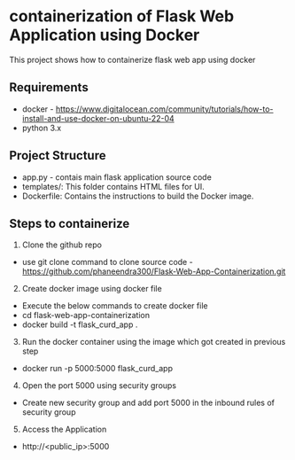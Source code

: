 # containerization of Flask Web Application using Docker 
This project shows how to containerize flask web app using docker
## Requirements
+ docker - https://www.digitalocean.com/community/tutorials/how-to-install-and-use-docker-on-ubuntu-22-04
+ python 3.x
## Project Structure
+ app.py - contais main flask application source code 
+ templates/: This folder contains HTML files for UI.
+ Dockerfile: Contains the instructions to build the Docker image.

## Steps to containerize 
1. Clone the github repo 
+ use git clone command to clone source code - https://github.com/phaneendra300/Flask-Web-App-Containerization.git
2. Create docker image using docker file
+ Execute the below commands to create docker file 
+ cd flask-web-app-containerization
+ docker build -t flask_curd_app .
3. Run the docker container using the image which got created in previous step
+ docker run -p 5000:5000 flask_curd_app 
4. Open the port 5000 using security groups
+ Create new security group and add port 5000 in the inbound rules of security group
5. Access the Application
+ http://<public_ip>:5000

